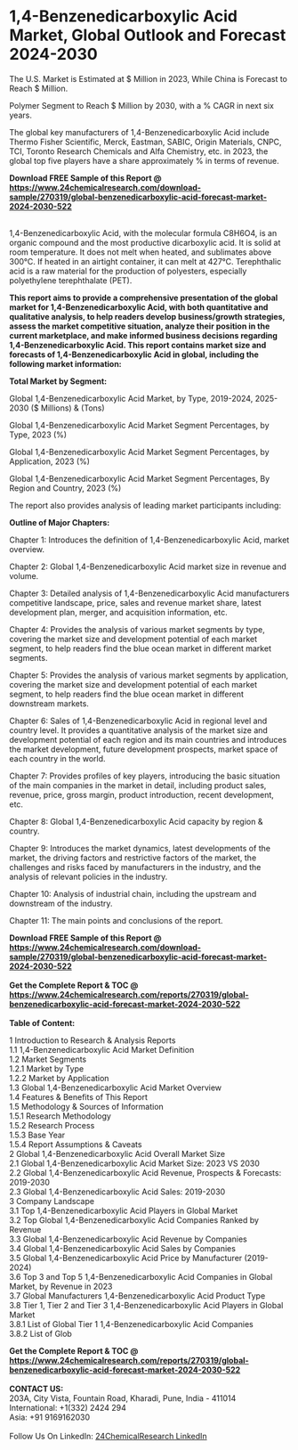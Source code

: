 <h1>1,4-Benzenedicarboxylic Acid Market, Global Outlook and Forecast 2024-2030</h1><p>
The U.S. Market is Estimated at $ Million in 2023, While China is Forecast to Reach $ Million.</p><p>
Polymer Segment to Reach $ Million by 2030, with a % CAGR in next six years.</p><p>
The global key manufacturers of 1,4-Benzenedicarboxylic Acid include Thermo Fisher Scientific, Merck, Eastman, SABIC, Origin Materials, CNPC, TCI, Toronto Research Chemicals and Alfa Chemistry, etc. in 2023, the global top five players have a share approximately % in terms of revenue.</p><div><b>Download FREE Sample of this Report @ 
            <a href="https://www.24chemicalresearch.com/download-sample/270319/global-benzenedicarboxylic-acid-forecast-market-2024-2030-522">
            https://www.24chemicalresearch.com/download-sample/270319/global-benzenedicarboxylic-acid-forecast-market-2024-2030-522</a></b></div><br><p>
1,4-Benzenedicarboxylic Acid, with the molecular formula C8H6O4, is an organic compound and the most productive dicarboxylic acid. It is solid at room temperature. It does not melt when heated, and sublimates above 300°C. If heated in an airtight container, it can melt at 427°C. Terephthalic acid is a raw material for the production of polyesters, especially polyethylene terephthalate (PET).</p><p>
<strong>This report aims to provide a comprehensive presentation of the global market for 1,4-Benzenedicarboxylic Acid, with both quantitative and qualitative analysis, to help readers develop business/growth strategies, assess the market competitive situation, analyze their position in the current marketplace, and make informed business decisions regarding 1,4-Benzenedicarboxylic Acid. This report contains market size and forecasts of 1,4-Benzenedicarboxylic Acid in global, including the following market information:</strong>
</p><p>
<strong>Total Market by Segment:</strong></p><p>
Global 1,4-Benzenedicarboxylic Acid Market, by Type, 2019-2024, 2025-2030 ($ Millions) &amp; (Tons)</p><p>
Global 1,4-Benzenedicarboxylic Acid Market Segment Percentages, by Type, 2023 (%)</p><p>
</p><p>
Global 1,4-Benzenedicarboxylic Acid Market Segment Percentages, by Application, 2023 (%)</p><p>
</p><p>
Global 1,4-Benzenedicarboxylic Acid Market Segment Percentages, By Region and Country, 2023 (%)</p><p>
</p><p>
The report also provides analysis of leading market participants including:</p><p>
</p><p>
</p><p>
</p><p><strong>Outline of Major Chapters:</strong></p><p>
</p><p>Chapter 1: Introduces the definition of 1,4-Benzenedicarboxylic Acid, market overview.</p><p>
Chapter 2: Global 1,4-Benzenedicarboxylic Acid market size in revenue and volume.</p><p>
Chapter 3: Detailed analysis of 1,4-Benzenedicarboxylic Acid manufacturers competitive landscape, price, sales and revenue market share, latest development plan, merger, and acquisition information, etc.</p><p>
Chapter 4: Provides the analysis of various market segments by type, covering the market size and development potential of each market segment, to help readers find the blue ocean market in different market segments.</p><p>
Chapter 5: Provides the analysis of various market segments by application, covering the market size and development potential of each market segment, to help readers find the blue ocean market in different downstream markets.</p><p>
Chapter 6: Sales of 1,4-Benzenedicarboxylic Acid in regional level and country level. It provides a quantitative analysis of the market size and development potential of each region and its main countries and introduces the market development, future development prospects, market space of each country in the world.</p><p>
Chapter 7: Provides profiles of key players, introducing the basic situation of the main companies in the market in detail, including product sales, revenue, price, gross margin, product introduction, recent development, etc.</p><p>
Chapter 8: Global 1,4-Benzenedicarboxylic Acid capacity by region &amp; country.</p><p>
Chapter 9: Introduces the market dynamics, latest developments of the market, the driving factors and restrictive factors of the market, the challenges and risks faced by manufacturers in the industry, and the analysis of relevant policies in the industry.</p><p>
Chapter 10: Analysis of industrial chain, including the upstream and downstream of the industry.</p><p>
Chapter 11: The main points and conclusions of the report.</p><div><b>Download FREE Sample of this Report @ 
            <a href="https://www.24chemicalresearch.com/download-sample/270319/global-benzenedicarboxylic-acid-forecast-market-2024-2030-522">
            https://www.24chemicalresearch.com/download-sample/270319/global-benzenedicarboxylic-acid-forecast-market-2024-2030-522</a></b></div><br><div><b>Get the Complete Report & TOC @ 
            <a href="https://www.24chemicalresearch.com/reports/270319/global-benzenedicarboxylic-acid-forecast-market-2024-2030-522">
            https://www.24chemicalresearch.com/reports/270319/global-benzenedicarboxylic-acid-forecast-market-2024-2030-522</a></b></div><br>
            <b>Table of Content:</b><p>1 Introduction to Research & Analysis Reports<br />
    1.1 1,4-Benzenedicarboxylic Acid Market Definition<br />
    1.2 Market Segments<br />
        1.2.1 Market by Type<br />
        1.2.2 Market by Application<br />
    1.3 Global 1,4-Benzenedicarboxylic Acid Market Overview<br />
    1.4 Features & Benefits of This Report<br />
    1.5 Methodology & Sources of Information<br />
        1.5.1 Research Methodology<br />
        1.5.2 Research Process<br />
        1.5.3 Base Year<br />
        1.5.4 Report Assumptions & Caveats<br />
2 Global 1,4-Benzenedicarboxylic Acid Overall Market Size<br />
    2.1 Global 1,4-Benzenedicarboxylic Acid Market Size: 2023 VS 2030<br />
    2.2 Global 1,4-Benzenedicarboxylic Acid Revenue, Prospects & Forecasts: 2019-2030<br />
    2.3 Global 1,4-Benzenedicarboxylic Acid Sales: 2019-2030<br />
3 Company Landscape<br />
    3.1 Top 1,4-Benzenedicarboxylic Acid Players in Global Market<br />
    3.2 Top Global 1,4-Benzenedicarboxylic Acid Companies Ranked by Revenue<br />
    3.3 Global 1,4-Benzenedicarboxylic Acid Revenue by Companies<br />
    3.4 Global 1,4-Benzenedicarboxylic Acid Sales by Companies<br />
    3.5 Global 1,4-Benzenedicarboxylic Acid Price by Manufacturer (2019-2024)<br />
    3.6 Top 3 and Top 5 1,4-Benzenedicarboxylic Acid Companies in Global Market, by Revenue in 2023<br />
    3.7 Global Manufacturers 1,4-Benzenedicarboxylic Acid Product Type<br />
    3.8 Tier 1, Tier 2 and Tier 3 1,4-Benzenedicarboxylic Acid Players in Global Market<br />
        3.8.1 List of Global Tier 1 1,4-Benzenedicarboxylic Acid Companies<br />
        3.8.2 List of Glob</p><div><b>Get the Complete Report & TOC @ 
            <a href="https://www.24chemicalresearch.com/reports/270319/global-benzenedicarboxylic-acid-forecast-market-2024-2030-522">
            https://www.24chemicalresearch.com/reports/270319/global-benzenedicarboxylic-acid-forecast-market-2024-2030-522</a></b></div><br><b>CONTACT US:</b><br>
            203A, City Vista, Fountain Road, Kharadi, Pune, India - 411014<br>
            International: +1(332) 2424 294<br>
            Asia: +91 9169162030 <br><br>
            Follow Us On LinkedIn: <a href="https://www.linkedin.com/company/24chemicalresearch/">24ChemicalResearch LinkedIn</a>